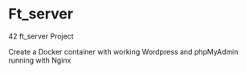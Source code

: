 # Ft_server
42 ft_server Project

Create a Docker container with working Wordpress and phpMyAdmin running with Nginx
